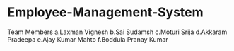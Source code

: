 # Employee-Management-System
Team Members 
a.Laxman Vignesh
b.Sai Sudamsh
c.Moturi Srija
d.Akkaram Pradeepa
e.Ajay Kumar Mahto
f.Boddula Pranay Kumar
